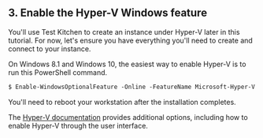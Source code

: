 ## 3. Enable the Hyper-V Windows feature

You'll use Test Kitchen to create an instance under Hyper-V later in this tutorial. For now, let's ensure you have everything you'll need to create and connect to your instance.

On Windows 8.1 and Windows 10, the easiest way to enable Hyper-V is to run this PowerShell command.

```ps
$ Enable-WindowsOptionalFeature -Online -FeatureName Microsoft-Hyper-V -All
```

You'll need to reboot your workstation after the installation completes.

The [Hyper-V documentation](https://technet.microsoft.com/en-us/library/hh846766.aspx#BKMK_Step1) provides additional options, including how to enable Hyper-V through the user interface.
